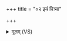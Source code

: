 +++
title = "०२ इयं पित्र्या"

+++
<details><summary>मूलम् (VS)</summary>

इ॒यं पित्र्या॒ राष्ट्र्ये॒त्वग्रे॑ प्रथ॒माय॑ ज॒नुषे॑ भुवने॒ष्ठाः। तस्मा॑ ए॒तं सु॒रुचं॑ ह्वा॒रम॑ह्यं घ॒र्मं श्री॑णन्तु प्रथ॒माय॑ धा॒स्यवे॑ ॥
</details>